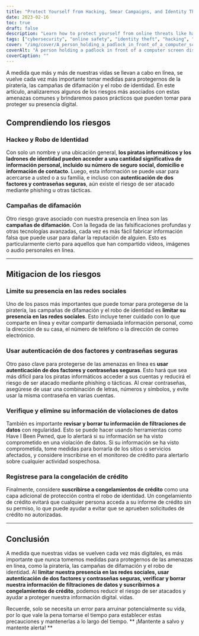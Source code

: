 ```yaml
---
title: "Protect Yourself from Hacking, Smear Campaigns, and Identity Theft: Tips for Staying Safe Online"
date: 2023-02-16
toc: true
draft: false
description: "Learn how to protect yourself from online threats like hacking, smear campaigns, and identity theft with these helpful tips."
tags: ["cybersecurity", "online safety", "identity theft", "hacking", "smear campaigns", "social media", "passwords", "two-factor authentication", "credit freeze"]
cover: "/img/cover/A_person_holding_a_padlock_in_front_of_a_computer_screen.png"
coverAlt: "A person holding a padlock in front of a computer screen displaying a message that says Protected"
coverCaption: ""
---
```


 A medida que más y más de nuestras vidas se llevan a cabo en línea, se vuelve cada vez más importante tomar medidas para protegernos de la piratería, las campañas de difamación y el robo de identidad. En este artículo, analizaremos algunos de los riesgos más asociados con estas amenazas comunes y brindaremos pasos prácticos que pueden tomar para proteger su presencia digital.  ## Comprendiendo los riesgos  ### Hackeo y Robo de Identidad  Con solo un nombre y una ubicación general, **los piratas informáticos y los ladrones de identidad pueden acceder a una cantidad significativa de información personal, incluido su número de seguro social, domicilio e información de contacto**. Luego, esta información se puede usar para acercarse a usted o a su familia, e incluso con **autenticación de dos factores y contraseñas seguras**, aún existe el riesgo de ser atacado mediante phishing u otras tácticas.  ### Campañas de difamación  Otro riesgo grave asociado con nuestra presencia en línea son las **campañas de difamación**. Con la llegada de las falsificaciones profundas y otras tecnologías avanzadas, cada vez es más fácil fabricar información falsa que puede usar para dañar la reputación de alguien. Esto es particularmente cierto para aquellos que han compartido videos, imágenes o audio personales en línea.  __________  ## Mitigacion de los riesgos  ### Limite su presencia en las redes sociales  Uno de los pasos más importantes que puede tomar para protegerse de la piratería, las campañas de difamación y el robo de identidad es **limitar su presencia en las redes sociales**. Esto incluye tener cuidado con lo que comparte en línea y evitar compartir demasiada información personal, como la dirección de su casa, el número de teléfono o la dirección de correo electrónico.  ### Usar autenticación de dos factores y contraseñas seguras  Otro paso clave para protegerse de las amenazas en línea es **usar autenticación de dos factores y contraseñas seguras**. Esto hará que sea más difícil para los piratas informáticos acceder a sus cuentas y reducirá el riesgo de ser atacado mediante phishing o tácticas. Al crear contraseñas, asegúrese de usar una combinación de letras, números y símbolos, y evite usar la misma contraseña en varias cuentas.  ### Verifique y elimine su información de violaciones de datos  También es importante **revisar y borrar tu información de filtraciones de datos** con regularidad. Esto se puede hacer usando herramientas como Have I Been Pwned, que lo alertará si su información se ha visto comprometido en una violación de datos. Si su información se ha visto comprometida, tome medidas para borrarla de los sitios o servicios afectados, y considere inscribirse en el monitoreo de crédito para alertarlo sobre cualquier actividad sospechosa.  ### Regístrese para la congelación de crédito  Finalmente, considere **suscribirse a congelamientos de crédito** como una capa adicional de protección contra el robo de identidad. Un congelamiento de crédito evitará que cualquier persona acceda a su informe de crédito sin su permiso, lo que puede ayudar a evitar que se aprueben solicitudes de crédito no autorizadas.  __________  ## Conclusión  A medida que nuestras vidas se vuelven cada vez más digitales, es más importante que nunca tomemos medidas para protegernos de las amenazas en línea, como la piratería, las campañas de difamación y el robo de identidad. Al **limitar nuestra presencia en las redes sociales, usar autenticación de dos factores y contraseñas seguras, verificar y borrar nuestra información de filtraciones de datos y suscribirnos a congelamientos de crédito**, podemos reducir el riesgo de ser atacados y ayudar a proteger nuestra información digital. vidas.  Recuerde, solo se necesita un error para arruinar potencialmente su vida, por lo que vale la pena tomarse el tiempo para establecer estas precauciones y mantenerlas a lo largo del tiempo. ** ¡Mantente a salvo y mantente alerta! **